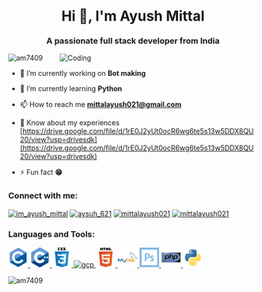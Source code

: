 
<h1 align="center">Hi 👋, I'm Ayush Mittal</h1>
<h3 align="center">A passionate full stack developer from India</h3>
<img align="right" alt="Coding" width="400" src="https://user-images.githubusercontent.com/55389276/140866485-8fb1c876-9a8f-4d6a-98dc-08c4981eaf70.gif">
<p align="left"> <img src="https://komarev.com/ghpvc/?username=am7409&label=Profile%20views&color=0e75b6&style=flat" alt="am7409" /> </p>

- 🔭 I’m currently working on **Bot making**

- 🌱 I’m currently learning **Python**

- 📫 How to reach me **mittalayush021@gmail.com**

- 📄 Know about my experiences [https://drive.google.com/file/d/1rE0J2yUt0ocR6wg6te5s13w5DDX8QU20/view?usp=drivesdk](https://drive.google.com/file/d/1rE0J2yUt0ocR6wg6te5s13w5DDX8QU20/view?usp=drivesdk)

- ⚡ Fun fact **😁**

<h3 align="left">Connect with me:</h3>
<p align="left">
<a href="https://twitter.com/im_ayush_mittal" target="blank"><img align="center" src="https://raw.githubusercontent.com/rahuldkjain/github-profile-readme-generator/master/src/images/icons/Social/twitter.svg" alt="im_ayush_mittal" height="30" width="40" /></a>
<a href="https://www.codechef.com/users/aysuh_621" target="blank"><img align="center" src="https://cdn.jsdelivr.net/npm/simple-icons@3.1.0/icons/codechef.svg" alt="aysuh_621" height="30" width="40" /></a>
<a href="https://www.leetcode.com/mittalayush021" target="blank"><img align="center" src="https://raw.githubusercontent.com/rahuldkjain/github-profile-readme-generator/master/src/images/icons/Social/leet-code.svg" alt="mittalayush021" height="30" width="40" /></a>
<a href="https://auth.geeksforgeeks.org/user/mittalayush021" target="blank"><img align="center" src="https://raw.githubusercontent.com/rahuldkjain/github-profile-readme-generator/master/src/images/icons/Social/geeks-for-geeks.svg" alt="mittalayush021" height="30" width="40" /></a>
</p>

<h3 align="left">Languages and Tools:</h3>
<p align="left"> <a href="https://www.cprogramming.com/" target="_blank" rel="noreferrer"> <img src="https://raw.githubusercontent.com/devicons/devicon/master/icons/c/c-original.svg" alt="c" width="40" height="40"/> </a> <a href="https://www.w3schools.com/cpp/" target="_blank" rel="noreferrer"> <img src="https://raw.githubusercontent.com/devicons/devicon/master/icons/cplusplus/cplusplus-original.svg" alt="cplusplus" width="40" height="40"/> </a> <a href="https://www.w3schools.com/css/" target="_blank" rel="noreferrer"> <img src="https://raw.githubusercontent.com/devicons/devicon/master/icons/css3/css3-original-wordmark.svg" alt="css3" width="40" height="40"/> </a> <a href="https://cloud.google.com" target="_blank" rel="noreferrer"> <img src="https://www.vectorlogo.zone/logos/google_cloud/google_cloud-icon.svg" alt="gcp" width="40" height="40"/> </a> <a href="https://www.w3.org/html/" target="_blank" rel="noreferrer"> <img src="https://raw.githubusercontent.com/devicons/devicon/master/icons/html5/html5-original-wordmark.svg" alt="html5" width="40" height="40"/> </a> <a href="https://www.mysql.com/" target="_blank" rel="noreferrer"> <img src="https://raw.githubusercontent.com/devicons/devicon/master/icons/mysql/mysql-original-wordmark.svg" alt="mysql" width="40" height="40"/> </a> <a href="https://www.photoshop.com/en" target="_blank" rel="noreferrer"> <img src="https://raw.githubusercontent.com/devicons/devicon/master/icons/photoshop/photoshop-line.svg" alt="photoshop" width="40" height="40"/> </a> <a href="https://www.php.net" target="_blank" rel="noreferrer"> <img src="https://raw.githubusercontent.com/devicons/devicon/master/icons/php/php-original.svg" alt="php" width="40" height="40"/> </a> <a href="https://www.python.org" target="_blank" rel="noreferrer"> <img src="https://raw.githubusercontent.com/devicons/devicon/master/icons/python/python-original.svg" alt="python" width="40" height="40"/> </a> </p>

<p><img align="center" src="https://github-readme-stats.vercel.app/api/top-langs?username=am7409&show_icons=true&locale=en&layout=compact" alt="am7409" /></p>
